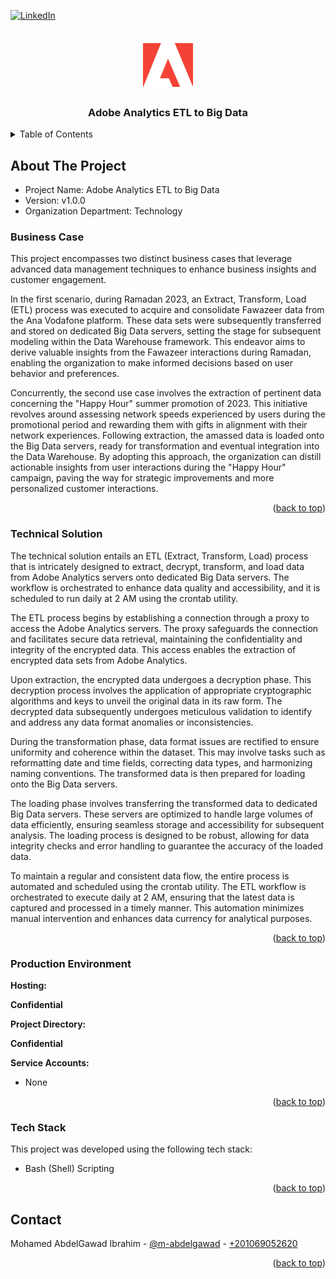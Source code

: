<a name="readme-top"></a>

[![LinkedIn][linkedin-shield]][linkedin-url]



<!-- PROJECT LOGO -->
<br />
<div align="center">
  <img src="readme_files/logo.png" alt="Logo" width="80" height="80">
  <h3 align="center">Adobe Analytics ETL to Big Data</h3>
</div>



<!-- TABLE OF CONTENTS -->
<details>
  <summary>Table of Contents</summary>
  <ol>
    <li>
      <a href="#about-the-project">About The Project</a>
      <ul>
        <li><a href="#business-case">Business Case</a></li>
        <li><a href="#technical-solution">Technical Solution</a></li>
        <li><a href="#production-environment">Production Environment</a></li>
        <li><a href="#tech-stack">Tech Stack</a></li>
      </ul>
    </li>
    <li><a href="#contact">Contact</a></li>
  </ol>
</details>



<!-- ABOUT THE PROJECT -->
## About The Project

* Project Name: Adobe Analytics ETL to Big Data
* Version: v1.0.0
* Organization Department: Technology


### Business Case
This project encompasses two distinct business cases that leverage advanced data management techniques to enhance business insights and customer engagement.

In the first scenario, during Ramadan 2023, an Extract, Transform, Load (ETL) process was executed to acquire and consolidate Fawazeer data from the Ana Vodafone platform. These data sets were subsequently transferred and stored on dedicated Big Data servers, setting the stage for subsequent modeling within the Data Warehouse framework. This endeavor aims to derive valuable insights from the Fawazeer interactions during Ramadan, enabling the organization to make informed decisions based on user behavior and preferences.

Concurrently, the second use case involves the extraction of pertinent data concerning the "Happy Hour" summer promotion of 2023. This initiative revolves around assessing network speeds experienced by users during the promotional period and rewarding them with gifts in alignment with their network experiences. Following extraction, the amassed data is loaded onto the Big Data servers, ready for transformation and eventual integration into the Data Warehouse. By adopting this approach, the organization can distill actionable insights from user interactions during the "Happy Hour" campaign, paving the way for strategic improvements and more personalized customer interactions.

<p align="right">(<a href="#readme-top">back to top</a>)</p>


### Technical Solution
The technical solution entails an ETL (Extract, Transform, Load) process that is intricately designed to extract, decrypt, transform, and load data from Adobe Analytics servers onto dedicated Big Data servers. The workflow is orchestrated to enhance data quality and accessibility, and it is scheduled to run daily at 2 AM using the crontab utility.

The ETL process begins by establishing a connection through a proxy to access the Adobe Analytics servers. The proxy safeguards the connection and facilitates secure data retrieval, maintaining the confidentiality and integrity of the encrypted data. This access enables the extraction of encrypted data sets from Adobe Analytics.

Upon extraction, the encrypted data undergoes a decryption phase. This decryption process involves the application of appropriate cryptographic algorithms and keys to unveil the original data in its raw form. The decrypted data subsequently undergoes meticulous validation to identify and address any data format anomalies or inconsistencies.

During the transformation phase, data format issues are rectified to ensure uniformity and coherence within the dataset. This may involve tasks such as reformatting date and time fields, correcting data types, and harmonizing naming conventions. The transformed data is then prepared for loading onto the Big Data servers.

The loading phase involves transferring the transformed data to dedicated Big Data servers. These servers are optimized to handle large volumes of data efficiently, ensuring seamless storage and accessibility for subsequent analysis. The loading process is designed to be robust, allowing for data integrity checks and error handling to guarantee the accuracy of the loaded data.

To maintain a regular and consistent data flow, the entire process is automated and scheduled using the crontab utility. The ETL workflow is orchestrated to execute daily at 2 AM, ensuring that the latest data is captured and processed in a timely manner. This automation minimizes manual intervention and enhances data currency for analytical purposes.

<p align="right">(<a href="#readme-top">back to top</a>)</p>

### Production Environment
**Hosting:** 

**Confidential**


**Project Directory:**

**Confidential**


**Service Accounts:** 
* None



<p align="right">(<a href="#readme-top">back to top</a>)</p>


### Tech Stack

This project was developed using the following tech stack:

* Bash (Shell) Scripting

<p align="right">(<a href="#readme-top">back to top</a>)</p>


<!-- CONTACT -->
## Contact

Mohamed AbdelGawad Ibrahim - [@m-abdelgawad](https://www.linkedin.com/in/m-abdelgawad/) - <a href="tel:+201069052620">+201069052620</a>

<p align="right">(<a href="#readme-top">back to top</a>)</p>


<!-- MARKDOWN LINKS & IMAGES -->
[linkedin-shield]: https://img.shields.io/badge/-LinkedIn-black.svg?style=for-the-badge&logo=linkedin&colorB=555
[linkedin-url]: https://www.linkedin.com/in/m-abdelgawad/
